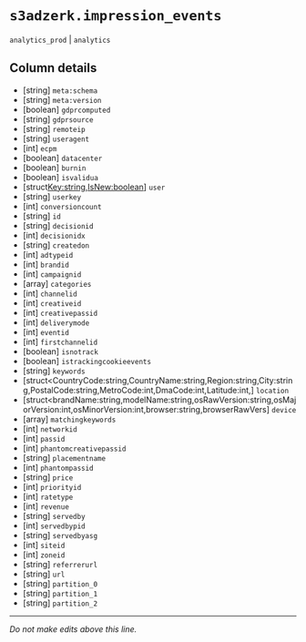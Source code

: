 # `s3adzerk.impression_events`
`analytics_prod` | `analytics`

## Column details
* [string]    `meta:schema`
* [string]    `meta:version`
* [boolean]   `gdprcomputed`
* [string]    `gdprsource`
* [string]    `remoteip`
* [string]    `useragent`
* [int]       `ecpm`
* [boolean]   `datacenter`
* [boolean]   `burnin`
* [boolean]   `isvalidua`
* [struct<Key:string,IsNew:boolean>] `user`
* [string]    `userkey`
* [int]       `conversioncount`
* [string]    `id`
* [string]    `decisionid`
* [int]       `decisionidx`
* [string]    `createdon`
* [int]       `adtypeid`
* [int]       `brandid`
* [int]       `campaignid`
* [array<string>] `categories`
* [int]       `channelid`
* [int]       `creativeid`
* [int]       `creativepassid`
* [int]       `deliverymode`
* [int]       `eventid`
* [int]       `firstchannelid`
* [boolean]   `isnotrack`
* [boolean]   `istrackingcookieevents`
* [string]    `keywords`
* [struct<CountryCode:string,CountryName:string,Region:string,City:string,PostalCode:string,MetroCode:int,DmaCode:int,Latitude:int,] `location`
* [struct<brandName:string,modelName:string,osRawVersion:string,osMajorVersion:int,osMinorVersion:int,browser:string,browserRawVers] `device`
* [array<string>] `matchingkeywords`
* [int]       `networkid`
* [int]       `passid`
* [int]       `phantomcreativepassid`
* [string]    `placementname`
* [int]       `phantompassid`
* [string]    `price`
* [int]       `priorityid`
* [int]       `ratetype`
* [int]       `revenue`
* [string]    `servedby`
* [int]       `servedbypid`
* [string]    `servedbyasg`
* [int]       `siteid`
* [int]       `zoneid`
* [string]    `referrerurl`
* [string]    `url`
* [string]    `partition_0`
* [string]    `partition_1`
* [string]    `partition_2`

-------------------------------------------------------------------------------
*Do not make edits above this line.*
